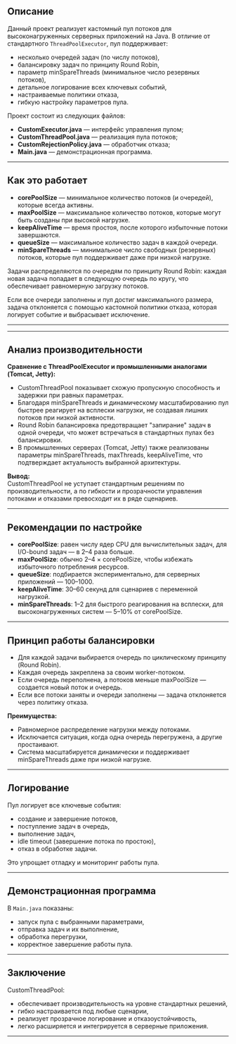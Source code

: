 
## Описание

Данный проект реализует кастомный пул потоков для высоконагруженных серверных приложений на Java. В отличие от стандартного `ThreadPoolExecutor`, пул поддерживает:
- несколько очередей задач (по числу потоков),
- балансировку задач по принципу Round Robin,
- параметр minSpareThreads (минимальное число резервных потоков),
- детальное логирование всех ключевых событий,
- настраиваемые политики отказа,
- гибкую настройку параметров пула.

Проект состоит из следующих файлов:
- **CustomExecutor.java** — интерфейс управления пулом;
- **CustomThreadPool.java** — реализация пула потоков;
- **CustomRejectionPolicy.java** — обработчик отказа;
- **Main.java** — демонстрационная программа.

---

## Как это работает

- **corePoolSize** — минимальное количество потоков (и очередей), которые всегда активны.
- **maxPoolSize** — максимальное количество потоков, которые могут быть созданы при высокой нагрузке.
- **keepAliveTime** — время простоя, после которого избыточные потоки завершаются.
- **queueSize** — максимальное количество задач в каждой очереди.
- **minSpareThreads** — минимальное число свободных (резервных) потоков, которые пул поддерживает даже при низкой нагрузке.

Задачи распределяются по очередям по принципу Round Robin: каждая новая задача попадает в следующую очередь по кругу, что обеспечивает равномерную загрузку потоков.

Если все очереди заполнены и пул достиг максимального размера, задача отклоняется с помощью кастомной политики отказа, которая логирует событие и выбрасывает исключение.

---

---

## Анализ производительности

**Сравнение с ThreadPoolExecutor и промышленными аналогами (Tomcat, Jetty):**
- CustomThreadPool показывает схожую пропускную способность и задержки при равных параметрах.
- Благодаря minSpareThreads и динамическому масштабированию пул быстрее реагирует на всплески нагрузки, не создавая лишних потоков при низкой активности.
- Round Robin балансировка предотвращает "запирание" задач в одной очереди, что может встречаться в стандартных пулах без балансировки.
- В промышленных серверах (Tomcat, Jetty) также реализованы параметры minSpareThreads, maxThreads, keepAliveTime, что подтверждает актуальность выбранной архитектуры.

**Вывод:**  
CustomThreadPool не уступает стандартным решениям по производительности, а по гибкости и прозрачности управления потоками и отказами превосходит их в ряде сценариев.

---

## Рекомендации по настройке

- **corePoolSize**: равен числу ядер CPU для вычислительных задач, для I/O-bound задач — в 2–4 раза больше.
- **maxPoolSize**: обычно 2–4 × corePoolSize, чтобы избежать избыточного потребления ресурсов.
- **queueSize**: подбирается экспериментально, для серверных приложений — 100–1000.
- **keepAliveTime**: 30–60 секунд для сценариев с переменной нагрузкой.
- **minSpareThreads**: 1–2 для быстрого реагирования на всплески, для высоконагруженных систем — 5–10% от corePoolSize.

---

## Принцип работы балансировки

- Для каждой задачи выбирается очередь по циклическому принципу (Round Robin).
- Каждая очередь закреплена за своим worker-потоком.
- Если очередь переполнена, а потоков меньше maxPoolSize — создается новый поток и очередь.
- Если все потоки заняты и очереди заполнены — задача отклоняется через политику отказа.

**Преимущества:**
- Равномерное распределение нагрузки между потоками.
- Исключается ситуация, когда одна очередь перегружена, а другие простаивают.
- Система масштабируется динамически и поддерживает minSpareThreads даже при низкой нагрузке.

---

## Логирование

Пул логирует все ключевые события:
- создание и завершение потоков,
- поступление задач в очередь,
- выполнение задач,
- idle timeout (завершение потока по простою),
- отказ в обработке задачи.

Это упрощает отладку и мониторинг работы пула.

---

## Демонстрационная программа

В `Main.java` показаны:
- запуск пула с выбранными параметрами,
- отправка задач и их выполнение,
- обработка перегрузки,
- корректное завершение работы пула.

---

## Заключение

CustomThreadPool:
- обеспечивает производительность на уровне стандартных решений,
- гибко настраивается под любые сценарии,
- реализует прозрачное логирование и отказоустойчивость,
- легко расширяется и интегрируется в серверные приложения.

---



